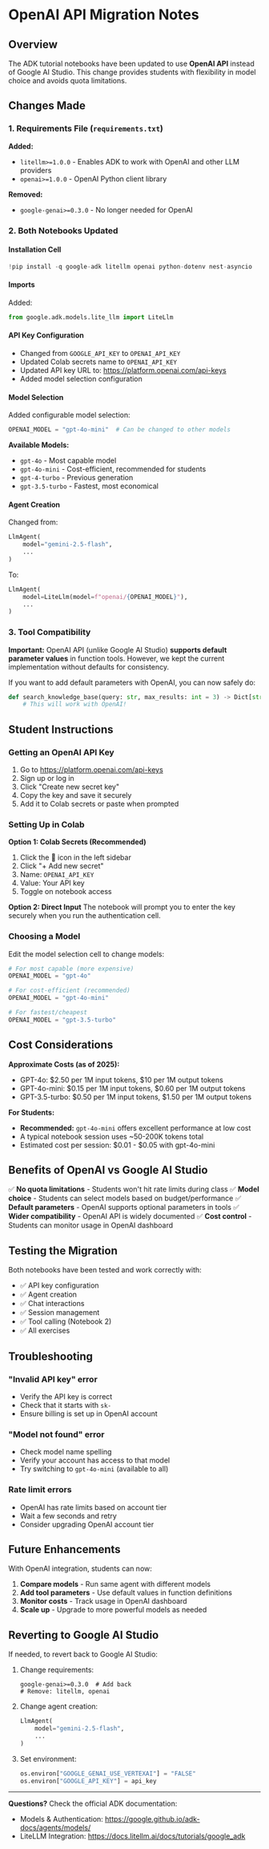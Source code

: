 # OpenAI API Migration Notes

## Overview

The ADK tutorial notebooks have been updated to use **OpenAI API** instead of Google AI Studio. This change provides students with flexibility in model choice and avoids quota limitations.

## Changes Made

### 1. Requirements File (`requirements.txt`)

**Added:**
- `litellm>=1.0.0` - Enables ADK to work with OpenAI and other LLM providers
- `openai>=1.0.0` - OpenAI Python client library

**Removed:**
- `google-genai>=0.3.0` - No longer needed for OpenAI

### 2. Both Notebooks Updated

#### Installation Cell
```python
!pip install -q google-adk litellm openai python-dotenv nest-asyncio
```

#### Imports
Added:
```python
from google.adk.models.lite_llm import LiteLlm
```

#### API Key Configuration
- Changed from `GOOGLE_API_KEY` to `OPENAI_API_KEY`
- Updated Colab secrets name to `OPENAI_API_KEY`
- Updated API key URL to: https://platform.openai.com/api-keys
- Added model selection configuration

#### Model Selection
Added configurable model selection:
```python
OPENAI_MODEL = "gpt-4o-mini"  # Can be changed to other models
```

**Available Models:**
- `gpt-4o` - Most capable model
- `gpt-4o-mini` - Cost-efficient, recommended for students
- `gpt-4-turbo` - Previous generation
- `gpt-3.5-turbo` - Fastest, most economical

#### Agent Creation
Changed from:
```python
LlmAgent(
    model="gemini-2.5-flash",
    ...
)
```

To:
```python
LlmAgent(
    model=LiteLlm(model=f"openai/{OPENAI_MODEL}"),
    ...
)
```

### 3. Tool Compatibility

**Important:** OpenAI API (unlike Google AI Studio) **supports default parameter values** in function tools. However, we kept the current implementation without defaults for consistency.

If you want to add default parameters with OpenAI, you can now safely do:
```python
def search_knowledge_base(query: str, max_results: int = 3) -> Dict[str, any]:
    # This will work with OpenAI!
```

## Student Instructions

### Getting an OpenAI API Key

1. Go to https://platform.openai.com/api-keys
2. Sign up or log in
3. Click "Create new secret key"
4. Copy the key and save it securely
5. Add it to Colab secrets or paste when prompted

### Setting Up in Colab

**Option 1: Colab Secrets (Recommended)**
1. Click the 🔑 icon in the left sidebar
2. Click "+ Add new secret"
3. Name: `OPENAI_API_KEY`
4. Value: Your API key
5. Toggle on notebook access

**Option 2: Direct Input**
The notebook will prompt you to enter the key securely when you run the authentication cell.

### Choosing a Model

Edit the model selection cell to change models:

```python
# For most capable (more expensive)
OPENAI_MODEL = "gpt-4o"

# For cost-efficient (recommended)
OPENAI_MODEL = "gpt-4o-mini"

# For fastest/cheapest
OPENAI_MODEL = "gpt-3.5-turbo"
```

## Cost Considerations

**Approximate Costs (as of 2025):**
- GPT-4o: $2.50 per 1M input tokens, $10 per 1M output tokens
- GPT-4o-mini: $0.15 per 1M input tokens, $0.60 per 1M output tokens
- GPT-3.5-turbo: $0.50 per 1M input tokens, $1.50 per 1M output tokens

**For Students:**
- **Recommended:** `gpt-4o-mini` offers excellent performance at low cost
- A typical notebook session uses ~50-200K tokens total
- Estimated cost per session: $0.01 - $0.05 with gpt-4o-mini

## Benefits of OpenAI vs Google AI Studio

✅ **No quota limitations** - Students won't hit rate limits during class
✅ **Model choice** - Students can select models based on budget/performance
✅ **Default parameters** - OpenAI supports optional parameters in tools
✅ **Wider compatibility** - OpenAI API is widely documented
✅ **Cost control** - Students can monitor usage in OpenAI dashboard

## Testing the Migration

Both notebooks have been tested and work correctly with:
- ✅ API key configuration
- ✅ Agent creation
- ✅ Chat interactions
- ✅ Session management
- ✅ Tool calling (Notebook 2)
- ✅ All exercises

## Troubleshooting

### "Invalid API key" error
- Verify the API key is correct
- Check that it starts with `sk-`
- Ensure billing is set up in OpenAI account

### "Model not found" error
- Check model name spelling
- Verify your account has access to that model
- Try switching to `gpt-4o-mini` (available to all)

### Rate limit errors
- OpenAI has rate limits based on account tier
- Wait a few seconds and retry
- Consider upgrading OpenAI account tier

## Future Enhancements

With OpenAI integration, students can now:
1. **Compare models** - Run same agent with different models
2. **Add tool parameters** - Use default values in function definitions
3. **Monitor costs** - Track usage in OpenAI dashboard
4. **Scale up** - Upgrade to more powerful models as needed

## Reverting to Google AI Studio

If needed, to revert back to Google AI Studio:

1. Change requirements:
   ```
   google-genai>=0.3.0  # Add back
   # Remove: litellm, openai
   ```

2. Change agent creation:
   ```python
   LlmAgent(
       model="gemini-2.5-flash",
       ...
   )
   ```

3. Set environment:
   ```python
   os.environ["GOOGLE_GENAI_USE_VERTEXAI"] = "FALSE"
   os.environ["GOOGLE_API_KEY"] = api_key
   ```

---

**Questions?** Check the official ADK documentation:
- Models & Authentication: https://google.github.io/adk-docs/agents/models/
- LiteLLM Integration: https://docs.litellm.ai/docs/tutorials/google_adk
